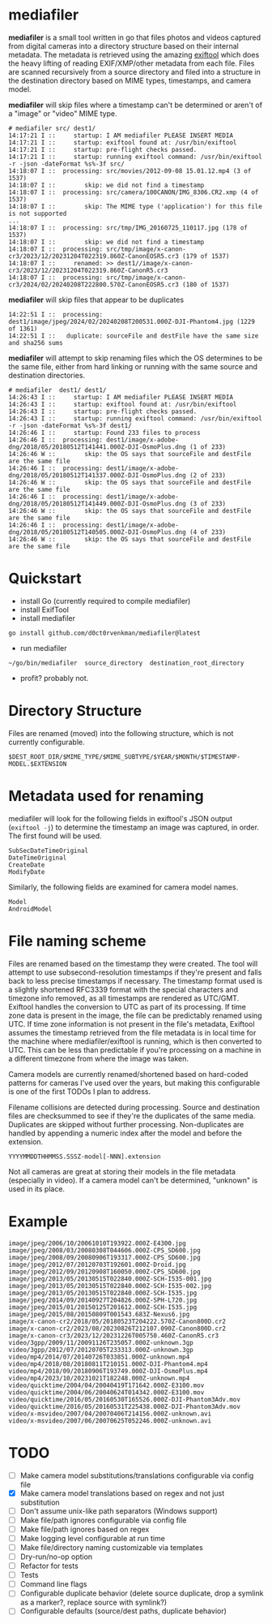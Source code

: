 # mediafiler
**mediafiler** is a small tool written in go that files photos and videos captured from digital cameras into a directory structure based on their internal metadata. The metadata is retrieved using the amazing [exiftool](https://exiftool.org/) which does the heavy lifting of reading EXIF/XMP/other metadata from each file. Files are scanned recursively from a source directory and filed into a structure in the destination directory based on MIME types, timestamps, and camera model.

**mediafiler** will skip files where a timestamp can't be determined or aren't of a "image" or "video" MIME type.
```
# mediafiler src/ dest1/
14:17:21 I ::     startup: I AM mediafiler PLEASE INSERT MEDIA
14:17:21 I ::     startup: exiftool found at: /usr/bin/exiftool
14:17:21 I ::     startup: pre-flight checks passed.
14:17:21 I ::     startup: running exiftool command: /usr/bin/exiftool -r -json -dateFormat %s%-3f src/
14:18:07 I ::  processing: src/movies/2012-09-08 15.01.12.mp4 (3 of 1537)
14:18:07 I ::        skip: we did not find a timestamp
14:18:07 I ::  processing: src/camera/100CANON/IMG_8306.CR2.xmp (4 of 1537)
14:18:07 I ::        skip: The MIME type ('application') for this file is not supported
...
14:18:07 I ::  processing: src/tmp/IMG_20160725_110117.jpg (178 of 1537)
14:18:07 I ::        skip: we did not find a timestamp
14:18:07 I ::  processing: src/tmp/image/x-canon-cr3/2023/12/20231204T022319.860Z-CanonEOSR5.cr3 (179 of 1537)
14:18:07 I ::     renamed: >> dest1//image/x-canon-cr3/2023/12/20231204T022319.860Z-CanonR5.cr3
14:18:07 I ::  processing: src/tmp/image/x-canon-cr3/2024/02/20240208T222800.570Z-CanonEOSR5.cr3 (180 of 1537)
```

**mediafiler** will skip files that appear to be duplicates
```
14:22:51 I ::  processing: dest1/image/jpeg/2024/02/20240208T200531.000Z-DJI-Phantom4.jpg (1229 of 1361)
14:22:51 I ::   duplicate: sourceFile and destFile have the same size and sha256 sums
```
**mediafiler** will attempt to skip renaming files which the OS determines to be the same file, either from hard linking or running with the same source and destination directories.
```
# mediafiler  dest1/ dest1/
14:26:43 I ::     startup: I AM mediafiler PLEASE INSERT MEDIA
14:26:43 I ::     startup: exiftool found at: /usr/bin/exiftool
14:26:43 I ::     startup: pre-flight checks passed.
14:26:43 I ::     startup: running exiftool command: /usr/bin/exiftool -r -json -dateFormat %s%-3f dest1/
14:26:46 I ::     startup: Found 233 files to process
14:26:46 I ::  processing: dest1/image/x-adobe-dng/2018/05/20180512T141441.000Z-DJI-OsmoPlus.dng (1 of 233)
14:26:46 W ::        skip: the OS says that sourceFile and destFile are the same file
14:26:46 I ::  processing: dest1/image/x-adobe-dng/2018/05/20180512T141337.000Z-DJI-OsmoPlus.dng (2 of 233)
14:26:46 W ::        skip: the OS says that sourceFile and destFile are the same file
14:26:46 I ::  processing: dest1/image/x-adobe-dng/2018/05/20180512T141449.000Z-DJI-OsmoPlus.dng (3 of 233)
14:26:46 W ::        skip: the OS says that sourceFile and destFile are the same file
14:26:46 I ::  processing: dest1/image/x-adobe-dng/2018/05/20180512T140505.000Z-DJI-OsmoPlus.dng (4 of 233)
14:26:46 W ::        skip: the OS says that sourceFile and destFile are the same file

```

# Quickstart
- install Go (currently required to compile mediafiler)
- install ExifTool
- install mediafiler
```
go install github.com/d0ct0rvenkman/mediafiler@latest
```
- run mediafiler
```
~/go/bin/mediafiler  source_directory  destination_root_directory
```
- profit? probably not.


# Directory Structure
Files are renamed (moved) into the following structure, which is not currently configurable.
```
$DEST_ROOT_DIR/$MIME_TYPE/$MIME_SUBTYPE/$YEAR/$MONTH/$TIMESTAMP-MODEL.$EXTENSION
```
# Metadata used for renaming
mediafiler will look for the following fields in exiftool's JSON output (`exiftool -j`) to determine the timestamp an image was captured, in order. The first found will be used.
```
SubSecDateTimeOriginal
DateTimeOriginal
CreateDate
ModifyDate
```
Similarly, the following fields are examined for camera model names.
```
Model
AndroidModel
```

# File naming scheme
Files are renamed based on the timestamp they were created. The tool will attempt to use subsecond-resolution timestamps if they're present and falls back to less precise timestamps if necessary. The timestamp format used is a slightly shortened RFC3339 format with the special characters and timezone info removed, as all timestamps are rendered as UTC/GMT. Exiftool handles the conversion to UTC as part of its processing. If time zone data is present in the image, the file can be predictably renamed using UTC. If time zone information is not present in the file's metadata, Exiftool assumes the timestamp retrieved from the file metadata is in local time for the machine where mediafiler/exiftool is running, which is then converted to UTC. This can be less than predictable if you're processing on a machine in a different timezone from where the image was taken.

Camera models are currently renamed/shortened based on hard-coded patterns for cameras I've used over the years, but making this configurable is one of the first TODOs I plan to address.

Filename collisions are detected during processing. Source and destination files are checksummed to see if they're the duplicates of the same media. Duplicates are skipped without further processing. Non-duplicates are handled by appending a numeric index after the model and before the extension.
```
YYYYMMDDTHHMMSS.SSSZ-model[-NNN].extension
```

Not all cameras are great at storing their models in the file metadata (especially in video). If a camera model can't be determined, "unknown" is used in its place.

# Example
```
image/jpeg/2006/10/20061010T193922.000Z-E4300.jpg
image/jpeg/2008/03/20080308T044606.000Z-CPS_SD600.jpg
image/jpeg/2008/09/20080906T193317.000Z-CPS_SD600.jpg
image/jpeg/2012/07/20120703T192601.000Z-Droid.jpg
image/jpeg/2012/09/20120908T160050.000Z-CPS_SD600.jpg
image/jpeg/2013/05/20130515T022840.000Z-SCH-I535-001.jpg
image/jpeg/2013/05/20130515T022840.000Z-SCH-I535-002.jpg
image/jpeg/2013/05/20130515T022840.000Z-SCH-I535.jpg
image/jpeg/2014/09/20140927T204826.000Z-SPH-L720.jpg
image/jpeg/2015/01/20150125T201612.000Z-SCH-I535.jpg
image/jpeg/2015/08/20150809T001543.683Z-Nexus6.jpg
image/x-canon-cr2/2018/05/20180523T204222.570Z-Canon800D.cr2
image/x-canon-cr2/2023/08/20230826T212107.090Z-Canon800D.cr2
image/x-canon-cr3/2023/12/20231226T005750.460Z-CanonR5.cr3
video/3gpp/2009/11/20091126T235057.000Z-unknown.3gp
video/3gpp/2012/07/20120705T233313.000Z-unknown.3gp
video/mp4/2014/07/20140726T033851.000Z-unknown.mp4
video/mp4/2018/08/20180811T210151.000Z-DJI-Phantom4.mp4
video/mp4/2018/09/20180906T193749.000Z-DJI-OsmoPlus.mp4
video/mp4/2023/10/20231021T182248.000Z-unknown.mp4
video/quicktime/2004/04/20040419T171642.000Z-E3100.mov
video/quicktime/2004/06/20040624T014342.000Z-E3100.mov
video/quicktime/2016/05/20160530T165526.000Z-DJI-Phantom3Adv.mov
video/quicktime/2016/05/20160531T225438.000Z-DJI-Phantom3Adv.mov
video/x-msvideo/2007/04/20070406T214156.000Z-unknown.avi
video/x-msvideo/2007/06/20070625T052246.000Z-unknown.avi

```


# TODO
- [ ] Make camera model substitutions/translations configurable via config file
- [X] Make camera model translations based on regex and not just substitution
- [ ] Don't assume unix-like path separators (Windows support)
- [ ] Make file/path ignores configurable via config file 
- [ ] Make file/path ignores based on regex
- [ ] Make logging level configurable at run time
- [ ] Make file/directory naming customizable via templates
- [ ] Dry-run/no-op option
- [ ] Refactor for tests
- [ ] Tests
- [ ] Command line flags
- [ ] Configurable duplicate behavior (delete source duplicate, drop a symlink as a marker?, replace source with symlink?)
- [ ] Configurable defaults (source/dest paths, duplicate behavior)